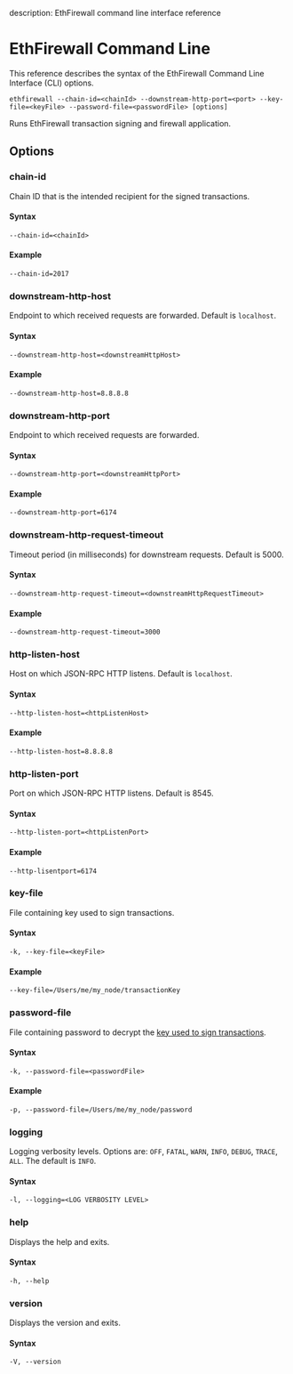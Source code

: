 description: EthFirewall command line interface reference
<!--- END of page meta data -->

# EthFirewall Command Line

This reference describes the syntax of the EthFirewall Command Line Interface (CLI) options.

```
ethfirewall --chain-id=<chainId> --downstream-http-port=<port> --key-file=<keyFile> --password-file=<passwordFile> [options]
```

Runs EthFirewall transaction signing and firewall application.

## Options

### chain-id

Chain ID that is the intended recipient for the signed transactions. 

#### Syntax 
```
--chain-id=<chainId>
```

#### Example 
```
--chain-id=2017
```

### downstream-http-host

Endpoint to which received requests are forwarded. Default is `localhost`. 

#### Syntax 
```
--downstream-http-host=<downstreamHttpHost>
```

#### Example 
```
--downstream-http-host=8.8.8.8
```

### downstream-http-port

Endpoint to which received requests are forwarded. 

#### Syntax 
```
--downstream-http-port=<downstreamHttpPort>
```

#### Example 
```
--downstream-http-port=6174
```

### downstream-http-request-timeout

Timeout period (in milliseconds) for downstream requests. Default is 5000. 

#### Syntax 
```
--downstream-http-request-timeout=<downstreamHttpRequestTimeout>
```

#### Example 
```
--downstream-http-request-timeout=3000
```

### http-listen-host

Host on which JSON-RPC HTTP listens. Default is `localhost`. 

#### Syntax 
```
--http-listen-host=<httpListenHost>
```

#### Example 
```
--http-listen-host=8.8.8.8
```

### http-listen-port

Port on which JSON-RPC HTTP listens. Default is 8545. 

#### Syntax 
```
--http-listen-port=<httpListenPort>
```

#### Example 
```
--http-lisentport=6174
```

### key-file

File containing key used to sign transactions.  

#### Syntax 
```
-k, --key-file=<keyFile>
```

#### Example 
```
--key-file=/Users/me/my_node/transactionKey
```

### password-file

File containing password to decrypt the [key used to sign transactions](#key-file).  

#### Syntax 
```
-k, --password-file=<passwordFile>
```

#### Example 
```
-p, --password-file=/Users/me/my_node/password
```

### logging

Logging verbosity levels. Options are: `OFF`, `FATAL`, `WARN`, `INFO`, `DEBUG`, `TRACE`, `ALL`. The 
default is `INFO`.  

#### Syntax 
```
-l, --logging=<LOG VERBOSITY LEVEL>
```

### help

Displays the help and exits.  

#### Syntax 
```
-h, --help
```

### version

Displays the version and exits.  

#### Syntax 
```
-V, --version
```
